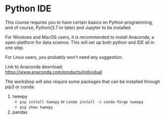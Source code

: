 # Python IDE

This course requires you to have certain basics on Python programming, and of course, Python(3.7 or later) and Jupyter to be installed.

For Windows and MacOS users, it is recommended to install Anaconda, a open-platform for data science. This will set up both python and IDE all in one step.

For Linux users, you probably won't need any suggestion.

Link to Anaconda download: https://www.anaconda.com/products/individual

The workshop will also require some packages that can be installed through pip3 or conda:

1. tweepy
    - ```pip install tweepy``` or ```conda install -c conda-forge tweepy```
    - ```pip show tweepy```
2. pandas
